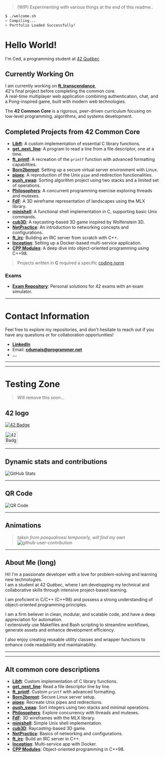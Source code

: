 > (WIP) Experimenting with various things at the end of this readme..  

```bash
$ ./welcome.sh
> Compiling...
> Portfolio Loaded Successfully!
```
# Hello World!
I'm Ced, a programming student at [42 Québec](https://www.42quebec.com)  

## Currently Working On
I am currently working on **[ft_transcendance](https://github.com/SaydRomey/ft_transcendance)**,  
42's final project before completing the common core.  
A real-time multiplayer web application combining authentication, chat, and a Pong-inspired game, built with modern web technologies.

The **42 Common Core** is a rigorous, peer-driven curriculum focusing on low-level programming, algorithms, and systems development.

## Completed Projects from 42 Common Core

- **[Libft](https://github.com/SaydRomey/libft)**: A custom implementation of essential C library functions.
- **[get_next_line](https://github.com/SaydRomey/get_next_line)**: A program to read a line from a file descriptor, one at a time.
- **[ft_printf](https://github.com/SaydRomey/ft_printf)**: A recreation of the `printf` function with advanced formatting capabilities.
- **[Born2beroot](https://github.com/SaydRomey/B2BR)**: Setting up a secure virtual server environment with Linux.
- **[pipex](https://github.com/SaydRomey/pipex)**: A reproduction of the Unix `pipe` and redirection functionalities.
- **[push_swap](https://github.com/SaydRomey/push_swap)**: Sorting algorithm project using two stacks and a limited set of operations.
- **[Philosophers](https://github.com/SaydRomey/Philosopher)**: A concurrent programming exercise exploring threads and mutexes.
- **[FdF](https://github.com/SaydRomey/FdF)**: A 3D wireframe representation of landscapes using the MLX library.
- **[minishell](https://github.com/SaydRomey/Minishell)**: A functional shell implementation in C, supporting basic Unix commands.
- **[cub3D](https://github.com/SaydRomey/cub3D)**: A raycasting-based 3D game inspired by Wolfenstein 3D.
- **[NetPractice](https://github.com/SaydRomey/netpractice)**: An introduction to networking concepts and configurations.
- **[ft_irc](https://github.com/SaydRomey/ft_irc)**: Building an IRC server from scratch with C++.
- **[Inception](https://github.com/SaydRomey/inception)**: Setting up a Docker-based multi-service application.
- **[CPP Modules](https://github.com/SaydRomey/CPP)**: A deep dive into object-oriented programming using C++98.

> Projects written in **C** required a specific [coding norm](https://github.com/SaydRomey/42_ressources/blob/main/pdf/norm_en_v4.pdf)

### Exams
- **[Exam Repository](https://github.com/SaydRomey/exams)**: Personal solutions for 42 exams with an exam simulator.

---

# Contact Information
Feel free to explore my repositories, and don't hesitate to reach out if you have any questions or for collaboration opportunities!

- **[LinkedIn](https://www.linkedin.com/in/cédéric-dumais-195631314)**
- Email: **cdumais@programmer.net**
- **...**

---
---

# Testing Zone
> Will remove this soon...

## 42 logo

[![42 Badge](https://img.shields.io/badge/-Quebec-000000?style=flat&logo=42&logoColor=white)](https://www.42quebec.com)  

<img src="https://img.shields.io/badge/-Quebec-000000?style=flat&logo=42&logoColor=white" alt="42 Badge" height="40">  

---

## Dynamic stats and contributions

![GitHub Stats](https://github-readme-stats.vercel.app/api?username=SaydRomey&show_icons=true)

---

## QR Code

![QR Code](https://api.qrserver.com/v1/create-qr-code/?size=150x150&data=https://github.com/SaydRomey)

---

## Animations

> *taken from pasqualrossi temporarly, will find my own*
![github-user-contribution](https://user-images.githubusercontent.com/58959408/157782696-8bc9ca49-ca61-4ab5-8b83-49c4e76c1a8f.svg)

---

## About Me (long)

Hi! I'm a passionate developer with a love for problem-solving and learning new technologies.  
I am a student at 42 Québec, where I am developping my technical and collaborative skills through intensive project-based learning.

I am proficient in C/C++ (C++98) and possess a strong understanding of object-oriented programming principles.

I am a firm believer in clean, modular, and scalable code, and have a deep appreciation for automation.  
I extensively use Makefiles and Bash scripting to streamline workflows, generate assets and enhance development efficiency.

I also enjoy creating reusable utility classes and wrapper functions to enhance code readability and maintainability.

---
---

## Alt common core descriptions

- **[Libft](https://github.com/SaydRomey/libft)**: Custom implementation of C library functions.
- **[get_next_line](https://github.com/SaydRomey/get_next_line)**: Read a file descriptor line by line.
- **[ft_printf](https://github.com/SaydRomey/ft_printf)**: Custom `printf` with advanced formatting.
- **[Born2beroot](https://github.com/SaydRomey/B2BR)**: Secure Linux server setup.
- **[pipex](https://github.com/SaydRomey/pipex)**: Recreate Unix pipes and redirections.
- **[push_swap](https://github.com/SaydRomey/push_swap)**: Sort integers using two stacks and minimal operations.
- **[Philosophers](https://github.com/SaydRomey/Philosopher)**: Explore concurrency with threads and mutexes.
- **[FdF](https://github.com/SaydRomey/FdF)**: 3D wireframes with the MLX library.
- **[minishell](https://github.com/SaydRomey/Minishell)**: Simple Unix shell implementation.
- **[cub3D](https://github.com/SaydRomey/cub3D)**: Raycasting-based 3D game.
- **[NetPractice](https://github.com/SaydRomey/netpractice)**: Basics of networking and configurations.
- **[ft_irc](https://github.com/SaydRomey/ft_irc)**: Build an IRC server in C++.
- **[Inception](https://github.com/SaydRomey/inception)**: Multi-service app with Docker.
- **[CPP Modules](https://github.com/SaydRomey/CPP)**: Object-oriented programming in C++98.
